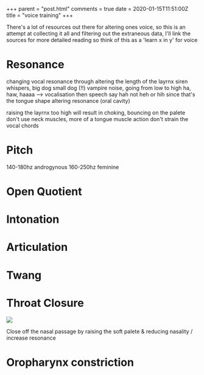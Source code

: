 +++
parent = "post.html"
comments = true
date = 2020-01-15T11:51:00Z
title = "voice training"
+++

There's a lot of resources out there for altering ones voice, so this is an attempt at collecting it all and filtering out the extraneous data, I'll link the sources for more detailed reading so think of this as a 'learn x in y' for voice

# Resonance

changing vocal resonance through altering the length of the layrnx
siren whispers, big dog small dog
(!!) vampire noise, going from low to high
ha, haw, haaaa --> vocalisation then speech
say hah not heh or hih since that's the tongue shape altering resonance (oral cavity)

raising the layrnx too high will result in choking, bouncing on the palete
don't use neck muscles, more of a tongue muscle action
don't strain the vocal chords

# Pitch

140-180hz androgynous
160-250hz feminine

# Open Quotient

# Intonation

# Articulation

# Twang

# Throat Closure

![](https://ftp.cass.si/015027d~6.jpeg)

Close off the nasal passage by raising the soft palete & reducing nasality / increase resonance 

# Oropharynx constriction
